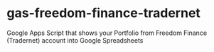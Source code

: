 # gas-freedom-finance-tradernet
Google Apps Script that shows your Portfolio from Freedom Finance (Tradernet) account into Google Spreadsheets
